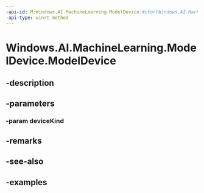 ```yaml
---
-api-id: M:Windows.AI.MachineLearning.ModelDevice.#ctor(Windows.AI.MachineLearning.ModelDeviceKind)
-api-type: winrt method
---
```


<!-- Method syntax.
public ModelDevice.ModelDevice(ModelDeviceKind deviceKind)
-->

# Windows.AI.MachineLearning.ModelDevice.ModelDevice

## -description

## -parameters
### -param deviceKind

## -remarks

## -see-also

## -examples

